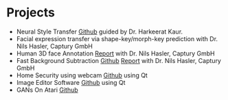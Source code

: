 # Projects 

- Neural Style Transfer [Github](https://github.com/rohitdavas/Neural-Style-Transfer) guided by Dr. Harkeerat Kaur. 
- Facial expression transfer via shape-key/morph-key prediction with Dr. Nils Hasler, Captury GmbH
- Human 3D face Annotation [Report](https://rohitdavas.github.io/projects/Human-3D-face-annotation/Human-3D-face-annotation.pdf) with Dr. Nils Hasler, Captury GmbH
- Fast Background Subtraction [Github](https://rohitdavas.github.io/Fast-Background-Subtraction/) [Report](https://rohitdavas.github.io/projects/Fast-Background-Subtraction/Fast-Background-Subtraction.pdf) with Dr. Nils Hasler, Captury GmbH
- Home Security using webcam [Github](https://github.com/rohitdavas/Home-Camera-Security/) using Qt
- Image Editor Software [Github](https://github.com/rohitdavas/ImageEditor/) using Qt
- GANs On Atari [Github](https://github.com/rohitdavas/GANs-On-Atari)
